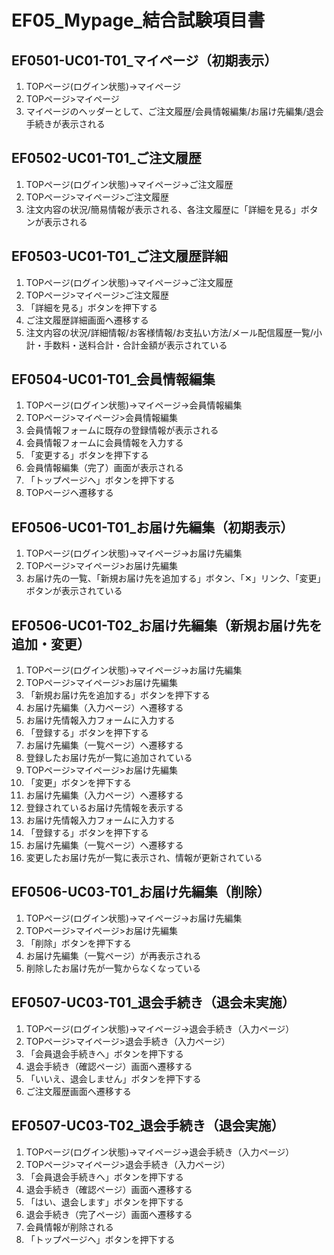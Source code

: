 # EF05_Mypage_結合試験項目書

## EF0501-UC01-T01_マイページ（初期表示）

1. TOPページ(ログイン状態)→マイページ
1. TOPページ>マイページ
1. マイページのヘッダーとして、ご注文履歴/会員情報編集/お届け先編集/退会手続きが表示される

## EF0502-UC01-T01_ご注文履歴

1. TOPページ(ログイン状態)→マイページ→ご注文履歴
1. TOPページ>マイページ>ご注文履歴
1. 注文内容の状況/簡易情報が表示される、各注文履歴に「詳細を見る」ボタンが表示される

## EF0503-UC01-T01_ご注文履歴詳細

1. TOPページ(ログイン状態)→マイページ→ご注文履歴
1. TOPページ>マイページ>ご注文履歴
1. 「詳細を見る」ボタンを押下する
1. ご注文履歴詳細画面へ遷移する
1. 注文内容の状況/詳細情報/お客様情報/お支払い方法/メール配信履歴一覧/小計・手数料・送料合計・合計金額が表示されている

## EF0504-UC01-T01_会員情報編集

1. TOPページ(ログイン状態)→マイページ→会員情報編集
1. TOPページ>マイページ>会員情報編集
1. 会員情報フォームに既存の登録情報が表示される
1. 会員情報フォームに会員情報を入力する
1. 「変更する」ボタンを押下する
1. 会員情報編集（完了）画面が表示される
1. 「トップページへ」ボタンを押下する
1. TOPページヘ遷移する

## EF0506-UC01-T01_お届け先編集（初期表示）

1. TOPページ(ログイン状態)→マイページ→お届け先編集
1. TOPページ>マイページ>お届け先編集
1. お届け先の一覧、「新規お届け先を追加する」ボタン、「✕」リンク、「変更」ボタンが表示されている

## EF0506-UC01-T02_お届け先編集（新規お届け先を追加・変更）

1. TOPページ(ログイン状態)→マイページ→お届け先編集
1. TOPページ>マイページ>お届け先編集
1. 「新規お届け先を追加する」ボタンを押下する
1. お届け先編集（入力ページ）へ遷移する
1. お届け先情報入力フォームに入力する
1. 「登録する」ボタンを押下する
1. お届け先編集（一覧ページ）へ遷移する
1. 登録したお届け先が一覧に追加されている
1. TOPページ>マイページ>お届け先編集
1. 「変更」ボタンを押下する
1. お届け先編集（入力ページ）へ遷移する
1. 登録されているお届け先情報を表示する
1. お届け先情報入力フォームに入力する
1. 「登録する」ボタンを押下する
1. お届け先編集（一覧ページ）へ遷移する
1. 変更したお届け先が一覧に表示され、情報が更新されている

## EF0506-UC03-T01_お届け先編集（削除）

1. TOPページ(ログイン状態)→マイページ→お届け先編集
1. TOPページ>マイページ>お届け先編集
1. 「削除」ボタンを押下する
1. お届け先編集（一覧ページ）が再表示される
1. 削除したお届け先が一覧からなくなっている

## EF0507-UC03-T01_退会手続き（退会未実施）

1. TOPページ(ログイン状態)→マイページ→退会手続き（入力ページ）
1. TOPページ>マイページ>退会手続き（入力ページ）
1. 「会員退会手続きへ」ボタンを押下する
1. 退会手続き（確認ページ）画面へ遷移する
1. 「いいえ、退会しません」ボタンを押下する
1. ご注文履歴画面へ遷移する

## EF0507-UC03-T02_退会手続き（退会実施）

1. TOPページ(ログイン状態)→マイページ→退会手続き（入力ページ）
1. TOPページ>マイページ>退会手続き（入力ページ）
1. 「会員退会手続きへ」ボタンを押下する
1. 退会手続き（確認ページ）画面へ遷移する
1. 「はい、退会します」ボタンを押下する
1. 退会手続き（完了ページ）画面へ遷移する
1. 会員情報が削除される
1. 「トップページヘ」ボタンを押下する
